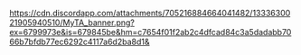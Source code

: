 https://cdn.discordapp.com/attachments/705216884664041482/1333630021905940510/MyTA_banner.png?ex=6799973e&is=679845be&hm=c7654f01f2ab2c4dfcad84c3a5dadabb7066b7bfdb77ec6292c4117a6d2ba8d1&
